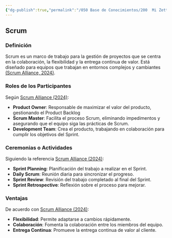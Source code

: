 ```yaml
---
{"dg-publish":true,"permalink":"/050 Base de Conocimientos/200  Mi Zettelkasten/100 Docencia/IS1/2025/Clase 04 El Proceso de Desarrollo del Software/Zk Scrum/","tags":["digitalGarden","scrum"]}
---
```


## Scrum

### Definición
Scrum es un marco de trabajo para la gestión de proyectos que se centra en la colaboración, la flexibilidad y la entrega continua de valor. Está diseñado para equipos que trabajan en entornos complejos y cambiantes [(Scrum Alliance, 2024)](https://resources.scrumalliance.org/Article/scrum-team).

### Roles de los Participantes
Según [Scrum Alliance (2024)](https://resources.scrumalliance.org/Article/scrum-team):

- **Product Owner**: Responsable de maximizar el valor del producto, gestionando el Product Backlog 
- **Scrum Master**: Facilita el proceso Scrum, eliminando impedimentos y asegurando que el equipo siga las prácticas de Scrum.
- **Development Team**: Crea el producto, trabajando en colaboración para cumplir los objetivos del Sprint.

### Ceremonias o Actividades
Siguiendo la referencia [Scrum Alliance (2024)](https://resources.scrumalliance.org/Article/scrum-team):

- **Sprint Planning**: Planificación del trabajo a realizar en el Sprint.        
- **Daily Scrum**: Reunión diaria para sincronizar el progreso.
- **Sprint Review**: Revisión del trabajo completado al final del Sprint.
- **Sprint Retrospective**: Reflexión sobre el proceso para mejorar.

### Ventajas
De acuerdo con [Scrum Alliance (2024)](https://resources.scrumalliance.org/Article/scrum-team): 

- **Flexibilidad**: Permite adaptarse a cambios rápidamente.       
- **Colaboración**: Fomenta la colaboración entre los miembros del equipo.
- **Entrega Continua**: Promueve la entrega continua de valor al cliente.